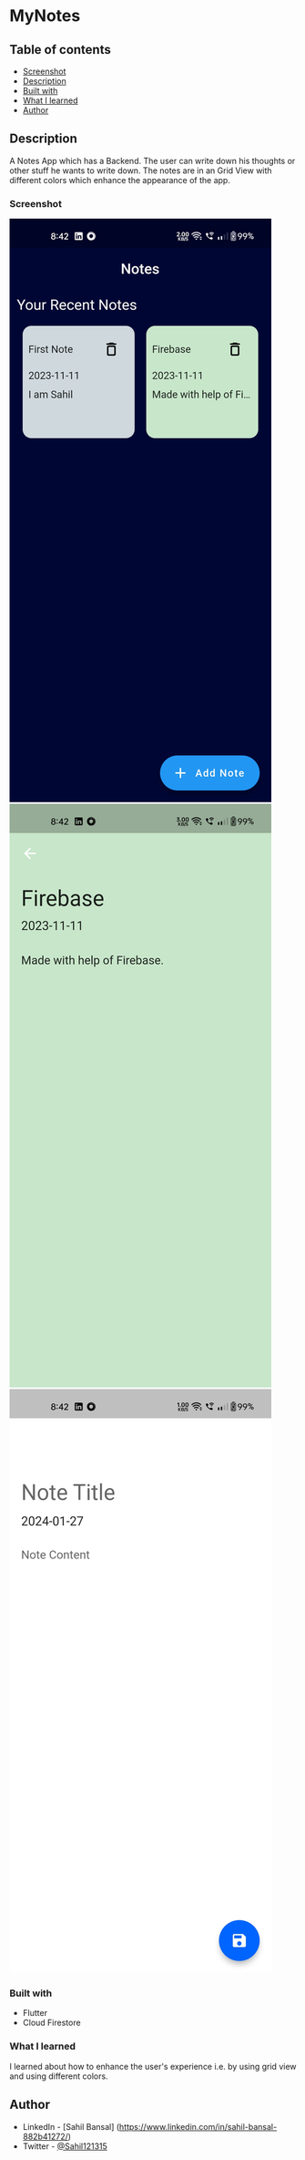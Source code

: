# MyNotes

## Table of contents

- [Screenshot](#screenshot)
- [Description](#description)
- [Built with](#built-with)
- [What I learned](#what-i-learned)
- [Author](#author)

## Description

A Notes App which has a Backend. The user can write down his thoughts or other stuff he wants to write down. The notes are in an Grid View with different colors which enhance the appearance of the app.

### Screenshot

![Alt text](assets/SS1.jpg)
![Alt text](assets/SS2.jpg)
![Alt text](assets/SS3.jpg)

### Built with

- Flutter
- Cloud Firestore

### What I learned

I learned about how to enhance the user's experience i.e. by using grid view and using different colors.

## Author

- LinkedIn - [Sahil Bansal] (https://www.linkedin.com/in/sahil-bansal-882b41272/)
- Twitter - [@Sahil121315](https://x.com/Sahil121315?t=91yHYBDE2vjBnehGdAjZ0Q&s=09)
